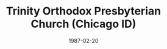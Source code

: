 ---
date: &id001 1987-02-20
end_date: null
location:
  address: null
  city: Chicago
  state: ID
minister:
- end: 1992-01-01
  name: James Garretson
  start: 1988-01-01
  type: Pastor
ministers:
- James Garretson
name: Trinity Orthodox Presbyterian Church
names:
- end: 1996-03-15
  name: Trinity Orthodox Presbyterian Church
  start: 1987-02-20
origination_date: *id001
raw_data: "ID\nChicago\nTrinity Orthodox Presbyterian Church  (February 20, 1987\u2013\
  March 15, 1996)\nPastor: James Garretson, 1988\u201392"
states:
- ID
status:
  active: false
  end_date: 1996-03-15
  reason: null
  received_from: null
  withdrawal_to: null
title: Trinity Orthodox Presbyterian Church (Chicago ID)
year_established:
- 1987

---